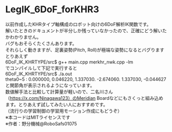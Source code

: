 # LegIK_6DoF_forKHR3
以前作成したKHRタイプ軸構成のロボット向けの6DoF解析IK関数です。  
解いたときのドキュメントが半分しか残っていなかったので、正確にどう解いたかわかりません。  
バグもおそらくたくさんあります。  
それらしく動きますが、足裏姿勢(Pitch, Roll)が極端な姿勢になるとバグります  
とりあえず  
6DoF_IK_KHRTYPE/src$ g++ main.cpp merkhr_nwk.cpp  -lm  
でコンパイルして下記で実行すると  
6DoF_IK_KHRTYPE/src$ ./a.out  
theta0~5 : 0.000000, 0.046220, 1.337030. -2.674060. 1.337030, -0.044627  
と関節角が表示されるようになっています。  
数値解手法と比較して計算量が軽いので、二名川さん（https://x.com/Ninagawa123）のMeridian Boardなどにもさくっと組み込めます。とりあえず試してみたい人におすすめです。  
（流行りの学習制御の学習用モーション作成にもどうぞ）  
※本コードはMITライセンスです  
※作者：野分機械@RoboSafs01075
